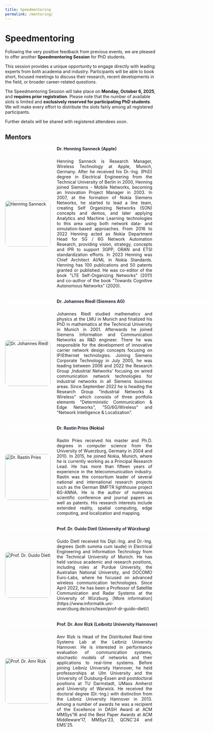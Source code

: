 ```yaml
---
title: Speedmentoring
permalink: /mentoring/
---
```


<style>
.content-container {
    display: flex;
    flex-direction: column;
}

.content-block {
    display: flex;
    align-items: center;
    margin-bottom: 20px;
}

.content-block .text {
    flex: 1;
    padding: 0 20px;
    text-align: justify;
}

.content-block img {
    width: 150px;
    height: auto;
    border-radius: 10px;
}

.content-block .left {
    order: 0;
}

.content-block .right {
    order: 1;
}
</style>

# Speedmentoring

Following the very positive feedback from previous events, we are pleased to offer another **Speedmentoring Session** for PhD students.

This session provides a unique opportunity to engage directly with leading experts from both academia and industry. Participants will be able to book short, focused meetings to discuss their research, recent developments in the field, or broader career-related questions.

The Speedmentoring Session will take place on **Monday, October 6, 2025**, and **requires prior registration**. Please note that the number of available slots is limited and **exclusively reserved for participating PhD students**. We will make every effort to distribute the slots fairly among all registered participants.

Further details will be shared with registered attendees soon.

## Mentors
<div class="content-container">      
	<div style="width:100%; background-color: #FEFEFE; color: #252A34; font-weight: bold; margin-bottom: 10px; padding-left: 170px;">Dr. Henning Sanneck (Apple)</div>
	<div class="content-block">
        	<img src="{{ '/assets/images/sanneck1_cropped.jpeg' | relative_url }}" alt="Henning Sanneck" class="image left">
        	<div class="text">
            		<p>Henning Sanneck is Research Manager, Wireless Technology at Apple, Munich, Germany. After he received his Dr.-Ing. (PhD) degree in Electrical Engineering from the Technical University of Berlin in 2000, Henning joined Siemens - Mobile Networks, becoming an Innovation Project Manager in 2003. In 2007, at the formation of Nokia Siemens Networks, he started to lead a line team, creating Self Organizing Networks (SON) concepts and demos, and later applying Analytics and Machine Learning technologies to this area using both network data- and simulation-based approaches. From 2016 to 2022 Henning acted as Nokia Department Head for 5G / 6G Network Automation Research, providing vision, strategy, concepts and IPR to support 3GPP, ORAN and ETSI standardization efforts. In 2023 Henning was Chief Architect AI/ML in Nokia Standards. Henning has 100 publications and 50 patents granted or published. He was co-editor of the book "LTE Self-Organizing Networks" (2011) and co-author of the book "Towards Cognitive Autonomous Networks" (2020).</p>
        	</div>
    </div>
	<div style="width:100%; background-color: #FEFEFE; color: #252A34; font-weight: bold; margin-bottom: 10px; padding-left: 170px;">Dr. Johannes Riedl (Siemens AG)</div>
	<div class="content-block">
        	<img src="{{ '/assets/images/johannes-riedl.jpg' | relative_url }}" alt="Dr. Johannes Riedl" class="image left">
        	<div class="text">
            		<p>Johannes Riedl studied mathematics and physics at the LMU in Munich and finalized his PhD in mathematics at the Technical University in Munich in 2001. Afterwards he joined Siemens Information and Communication Networks as R&D engineer. There he was responsible for the development of innovative carrier network design concepts focusing on IP/Ethernet technologies. Joining Siemens Corporate Technology in July 2005, he was leading between 2006 and 2022 the Research Group ‚Industrial Networks’ focusing on wired communication network technologies for industrial networks in all Siemens business areas. Since September 2022 he is heading the Research Group "Industrial Networks & Wireless" which consists of three portfolio elements "Deterministic Communication & Edge Networks", "5G/6G/Wireless" and "Network Intelligence & Localization".</p>
        	</div>
    </div>
	<div style="width:100%; background-color: #FEFEFE; color: #252A34; font-weight: bold; margin-bottom: 10px; padding-left: 170px;">Dr. Rastin Pries (Nokia)</div>
    	<div class="content-block">
        	<img src="{{ '/assets/images/rastin_pries.jpg' | relative_url }}" alt="Dr. Rastin Pries" class="image left">
        	<div class="text">
            		<p>Rastin Pries received his master and Ph.D. degrees in computer science from the University of Wuerzburg, Germany in 2004 and 2010. In 2015, he joined Nokia, Munich, where he is currently working as a Principal Research Lead. He has more than fifteen years of experience in the telecommunication industry. Rastin was the consortium leader of several national and international research projects such as the German BMFTR lighthouse project 6G-ANNA. He is the author of numerous scientific conference and journal papers as well as patents. His research interests include extended reality, spatial computing, edge computing, and localization and mapping.</p>
        	</div>
    	</div>
    <div style="width:100%; background-color: #FEFEFE; color: #252A34; font-weight: bold; margin-bottom: 10px; padding-left: 170px;">Prof. Dr. Guido Dietl (University of Würzburg)</div>
    	<div class="content-block">
        	<img src="{{ '/assets/images/dietl_passfoto.jpg' | relative_url }}" alt="Prof. Dr. Guido Dietl" class="image left">
        	<div class="text">
            		<p>
Guido Dietl received his Dipl.-Ing. and Dr.-Ing. degrees (both summa cum laude) in Electrical Engineering and Information Technology from the Technical University of Munich. He has held various academic and research positions, including roles at Purdue University, the Australian National University, and DOCOMO Euro-Labs, where he focused on advanced wireless communication technologies. Since April 2022, he has been a Professor of Satellite Communication and Radar Systems at the University of Würzburg. [More information](https://www.informatik.uni-wuerzburg.de/scrs/team/prof-dr-guido-dietl/)</p>
        	</div>
    	</div>
<div style="width:100%; background-color: #FEFEFE; color: #252A34; font-weight: bold; margin-bottom: 10px; padding-left: 170px;">Prof. Dr. Amr Rizk (Leibnitz University Hannover)</div>
    	<div class="content-block">
        	<img src="{{ '/assets/images/amr.jpg' | relative_url }}" alt="Prof. Dr. Amr Rizk" class="image left">
        	<div class="text">
            		<p>Amr Rizk is Head of the Distributed Real-time Systems Lab at the Leibniz University Hannover. He is interested in performance evaluation of communication systems, stochastic models of networks and their applications to real-time systems. Before joining Leibniz University Hannover, he held professorships at Ulm University and the University of Duisburg–Essen and postdoctoral positions at TU Darmstadt, UMass Amherst and University of Warwick. He received the doctoral degree (Dr.-Ing.) with distinction from the Leibniz University Hannover in 2013. Among a number of awards he was a recipient of the Excellence in DASH Award at ACM MMSys’16 and the Best Paper Awards at ACM Middleware’17, MMSys'23, QCNC'24 and EMS'25.</p>
        	</div>
    	</div>
</div>
